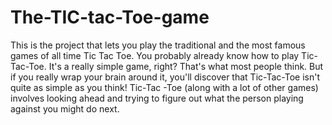 # The-TIC-tac-Toe-game
This is the project that lets you play the traditional and the most famous games of all time Tic Tac Toe.
You probably already know how to play Tic-Tac-Toe. It's a really simple game, right? That's what most people think. 
But if you really wrap your brain around it, you'll discover that Tic-Tac-Toe isn't quite as simple as you think!
Tic-Tac -Toe (along with a lot of other games) involves looking ahead and trying to figure out what the person playing against you might do next.
